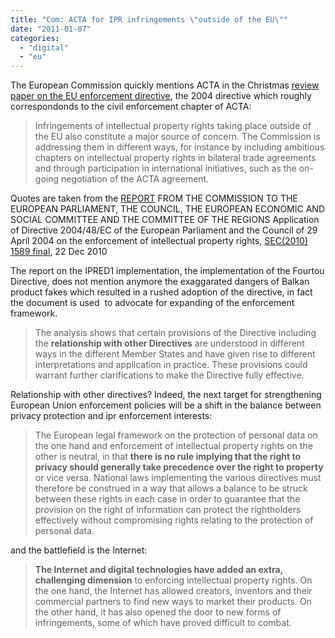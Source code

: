 ```yaml
---
title: "Com: ACTA for IPR infringements \"outside of the EU\""
date: "2011-01-07"
categories: 
  - "digital"
  - "eu"
---
```


The European Commission quickly mentions ACTA in the Christmas [review paper on the EU enforcement directive](http://eur-lex.europa.eu/LexUriServ/LexUriServ.do?uri=COM:2010:0779:FIN:EN:PDF), the 2004 directive which roughly correspondonds to the civil enforcement chapter of ACTA:

> Infringements of intellectual property rights taking place outside of the EU also constitute a major source of concern. The Commission is addressing them in different ways, for instance by including ambitious chapters on intellectual property rights in bilateral trade agreements and through participation in international initiatives, such as the on-going negotiation of the ACTA agreement.

Quotes are taken from the [REPORT](http://eur-lex.europa.eu/LexUriServ/LexUriServ.do?uri=COM:2010:0779:FIN:EN:PDF) FROM THE COMMISSION TO THE EUROPEAN PARLIAMENT, THE COUNCIL, THE EUROPEAN ECONOMIC AND SOCIAL COMMITTEE AND THE COMMITTEE OF THE REGIONS Application of Directive 2004/48/EC of the European Parliament and the Council of 29 April 2004 on the enforcement of intellectual property rights, [SEC(2010) 1589 final](http://eur-lex.europa.eu/LexUriServ/LexUriServ.do?uri=COM:2010:0779:FIN:EN:PDF), 22 Dec 2010

The report on the IPRED1 implementation, the implementation of the Fourtou Directive, does not mention anymore the exaggarated dangers of Balkan product fakes which resulted in a rushed adoption of the directive, in fact the document is used  to advocate for expanding of the enforcement framework.

> The analysis shows that certain provisions of the Directive including the **relationship with other Directives** are understood in different ways in the different Member States and have given rise to different interpretations and application in practice. These provisions could warrant further clarifications to make the Directive fully effective.

Relationship with other directives? Indeed, the next target for strengthening European Union enforcement policies will be a shift in the balance between privacy protection and ipr enforcement interests:

> The European legal framework on the protection of personal data on the one hand and enforcement of intellectual property rights on the other is neutral, in that **there is no rule implying that the right to privacy should generally take precedence over the right to property** or vice versa. National laws implementing the various directives must therefore be construed in a way that allows a balance to be struck between these rights in each case in order to guarantee that the provision on the right of information can protect the rightholders effectively without compromising rights relating to the protection of personal data.

and the battlefield is the Internet:

> **The Internet and digital technologies have added an extra, challenging dimension** to enforcing intellectual property rights. On the one hand, the Internet has allowed creators, inventors and their commercial partners to find new ways to market their products. On the other hand, it has also opened the door to new forms of infringements, some of which have proved difficult to combat.
